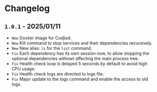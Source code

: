 # Changelog

## `1.0.1` - 2025/01/11

- `New` Docker image for Codjixd.
- `New` Kill command to stop services and their dependencies recursively.
- `New` New alias: `ls` for the `list` command.
- `Fix` Each dependency has its own session now, to allow stopping the optional dependencies withowt affecting the main process tree.
- `Fix` Health check loop is delayed 5 seconds by default to avoid high CPU usage.
- `Fix` Health check logs are directed to logs file.
- `Fix` Major update to the logs command and enable the access to old logs.
